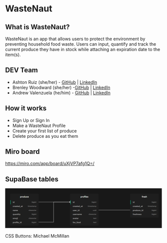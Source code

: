 # WasteNaut

## What is WasteNaut?

WasteNaut is an app that allows users to protect the environment by preventing household food waste. Users can input, quantify and track the current produce they have in stock while attaching an expiration date to the item(s).

## DEV Team

-   Ashton Ruiz (she/her) - [GitHub](https://github.com/ashtonruiz) | [LinkedIn](https://www.linkedin.com/in/ashtonruiz333/)
-   Brenley Woodward (she/her) -[GitHub](https://github.com/brenley-woodard) | [LinkedIn](https://www.linkedin.com/in/brenley-woodard/)
-   Andrew Valenzuela (he/him) - [GitHub](https://github.com/andrew-valenz) | [LinkedIn](https://www.linkedin.com/in/andrewjvalenzuela/)

## How it works

-   Sign Up or Sign In
-   Make a WasteNaut Profile
-   Create your first list of produce
-   Delete produce as you eat them

## Miro board

https://miro.com/app/board/uXjVP7afg1Q=/

## SupaBase tables

![](/assets/supabase.png)

CSS Buttons: Michael McMillan
